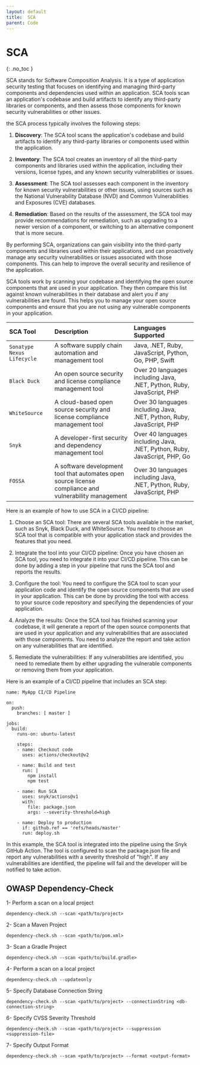 ```yaml
---
layout: default
title:  SCA
parent: Code
---
```


# SCA
{: .no_toc }




SCA stands for Software Composition Analysis. It is a type of application security testing that focuses on identifying and managing third-party components and dependencies used within an application. SCA tools scan an application's codebase and build artifacts to identify any third-party libraries or components, and then assess those components for known security vulnerabilities or other issues.


the SCA process typically involves the following steps:

1. **Discovery**: The SCA tool scans the application's codebase and build artifacts to identify any third-party libraries or components used within the application.

2. **Inventory**: The SCA tool creates an inventory of all the third-party components and libraries used within the application, including their versions, license types, and any known security vulnerabilities or issues.

3. **Assessment**: The SCA tool assesses each component in the inventory for known security vulnerabilities or other issues, using sources such as the National Vulnerability Database (NVD) and Common Vulnerabilities and Exposures (CVE) databases.

4. **Remediation**: Based on the results of the assessment, the SCA tool may provide recommendations for remediation, such as upgrading to a newer version of a component, or switching to an alternative component that is more secure.

By performing SCA, organizations can gain visibility into the third-party components and libraries used within their applications, and can proactively manage any security vulnerabilities or issues associated with those components. This can help to improve the overall security and resilience of the application.

SCA tools work by scanning your codebase and identifying the open source components that are used in your application. They then compare this list against known vulnerabilities in their database and alert you if any vulnerabilities are found. This helps you to manage your open source components and ensure that you are not using any vulnerable components in your application.






| SCA Tool    | Description   | Languages Supported |
|:---------------|:---------------------|:---------------------|
| `Sonatype Nexus Lifecycle	` | A software supply chain automation and management tool	 | Java, .NET, Ruby, JavaScript, Python, Go, PHP, Swift |
| `Black Duck` | An open source security and license compliance management tool	 | Over 20 languages including Java, .NET, Python, Ruby, JavaScript, PHP |
| `WhiteSource` | A cloud-based open source security and license compliance management tool	 | Over 30 languages including Java, .NET, Python, Ruby, JavaScript, PHP |
| `Snyk` | A developer-first security and dependency management tool	 | Over 40 languages including Java, .NET, Python, Ruby, JavaScript, PHP, Go |
| `FOSSA` | A software development tool that automates open source license compliance and vulnerability management	 | Over 30 languages including Java, .NET, Python, Ruby, JavaScript, PHP |





Here is an example of how to use SCA in a CI/CD pipeline:

1. Choose an SCA tool: There are several SCA tools available in the market, such as Snyk, Black Duck, and WhiteSource. You need to choose an SCA tool that is compatible with your application stack and provides the features that you need.

2. Integrate the tool into your CI/CD pipeline: Once you have chosen an SCA tool, you need to integrate it into your CI/CD pipeline. This can be done by adding a step in your pipeline that runs the SCA tool and reports the results.

3. Configure the tool: You need to configure the SCA tool to scan your application code and identify the open source components that are used in your application. This can be done by providing the tool with access to your source code repository and specifying the dependencies of your application.

4. Analyze the results: Once the SCA tool has finished scanning your codebase, it will generate a report of the open source components that are used in your application and any vulnerabilities that are associated with those components. You need to analyze the report and take action on any vulnerabilities that are identified.

5. Remediate the vulnerabilities: If any vulnerabilities are identified, you need to remediate them by either upgrading the vulnerable components or removing them from your application.


Here is an example of a CI/CD pipeline that includes an SCA step:


```
name: MyApp CI/CD Pipeline

on:
  push:
    branches: [ master ]

jobs:
  build:
    runs-on: ubuntu-latest

    steps:
    - name: Checkout code
      uses: actions/checkout@v2

    - name: Build and test
      run: |
        npm install
        npm test

    - name: Run SCA
      uses: snyk/actions@v1
      with:
        file: package.json
        args: --severity-threshold=high

    - name: Deploy to production
      if: github.ref == 'refs/heads/master'
      run: deploy.sh

```


In this example, the SCA tool is integrated into the pipeline using the Snyk GitHub Action. The tool is configured to scan the package.json file and report any vulnerabilities with a severity threshold of "high". If any vulnerabilities are identified, the pipeline will fail and the developer will be notified to take action.




## OWASP Dependency-Check


1- Perform a scan on a local project

```
dependency-check.sh --scan <path/to/project>
```


2- Scan a Maven Project

```
dependency-check.sh --scan <path/to/pom.xml>
```


3- Scan a Gradle Project

```
dependency-check.sh --scan <path/to/build.gradle>
```


4- Perform a scan on a local project

```
dependency-check.sh --updateonly
```


5- Specify Database Connection String

```
dependency-check.sh --scan <path/to/project> --connectionString <db-connection-string>
```

6- Specify CVSS Severity Threshold

```
dependency-check.sh --scan <path/to/project> --suppression <suppression-file>
```

7- Specify Output Format

```
dependency-check.sh --scan <path/to/project> --format <output-format>
```






















